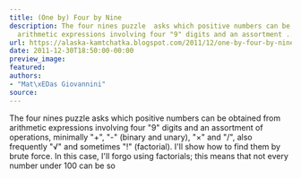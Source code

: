 ```yaml
---
title: (One by) Four by Nine
description: The four nines puzzle  asks which positive numbers can be obtained from
  arithmetic expressions involving four "9" digits and an assortment ...
url: https://alaska-kamtchatka.blogspot.com/2011/12/one-by-four-by-nine.html
date: 2011-12-30T18:50:00-00:00
preview_image:
featured:
authors:
- "Mat\xEDas Giovannini"
source:
---
```



The four nines puzzle asks which positive numbers can be obtained from arithmetic expressions involving four &quot;9&quot; digits and an assortment of operations, minimally &quot;+&quot;, &quot;-&quot; (binary and unary), &quot;&times;&quot; and &quot;/&quot;, also frequently &quot;&radic;&quot; and sometimes &quot;!&quot; (factorial). I'll show how to find them by brute force. In this case, I'll forgo using factorials; this means that not every number under 100 can be so 
